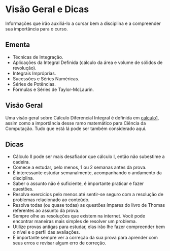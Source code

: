 # Visão Geral e Dicas

Informações que irão auxiliá-lo a cursar bem a disciplina e a compreender sua importância para o curso.

## Ementa

- Técnicas de Integração. 
- Aplicações da Integral Definida (cálculo da área e volume de sólidos de revolução).
- Integrais Impróprias. 
- Sucessões e Séries Numéricas. 
- Séries de Potências.
- Fórmulas e Séries de Taylor-McLaurin.

## Visão Geral
Uma visão geral sobre Cálculo Diferencial Integral é definida em [calculo1](https://github.com/OpenDevUFCG/Tamburetei/blob/master/calculo1/visaoGeralEDicas.md#vis%C3%A3o-geral), assim como a importância desse ramo matemático para Ciência da Computação. Tudo que está lá pode ser também considerado aqui.

## Dicas
- Cálculo II pode ser mais desafiador que cálculo I, então não subestime a cadeira.
- Comece a estudar, pelo menos, 1 ou 2 semanas antes da prova. 
- É interessante estudar semanalmente, acompanhando o andamento da disciplina. 
- Saber o assunto não é suficiente, é importante praticar e fazer questões. 
- Resolva exercícios pelo menos até sentir-se seguro com a resolução de problemas relacionado ao conteúdo.
- Resolva todas (ou quase todas) as questões ímpares do livro de Thomas referentes ao assunto da prova.
- Sempre olhe as resoluções que existem na internet. Você pode encontrar maneiras mais simples de resolver um problema.
- Utilize provas antigas para estudar, elas irão lhe fazer compreender bem o nível e o perfil das avaliações.
- É importante sempre ver a correção da sua prova para aprender com seus erros e revisar algum erro de correção.
